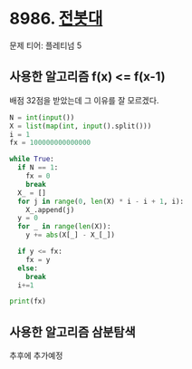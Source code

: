 # 8986. [전봇대](https://www.acmicpc.net/problem/8986)

문제 티어: 플레티넘 5

## 사용한 알고리즘 f(x) <= f(x-1)

배점 32점을 받았는데 그 이유를 잘 모르겠다.

```py
N = int(input())
X = list(map(int, input().split()))
i = 1
fx = 100000000000000

while True:
  if N == 1:
    fx = 0
    break
  X_ = []
  for j in range(0, len(X) * i - i + 1, i):
    X_.append(j)
  y = 0
  for _ in range(len(X)):
    y += abs(X[_] - X_[_])

  if y <= fx:
    fx = y
  else:
    break
  i+=1

print(fx)
```

## 사용한 알고리즘 삼분탐색

추후에 추가예정
